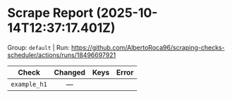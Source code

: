# Scrape Report (2025-10-14T12:37:17.401Z)

Group: `default`  |  Run: https://github.com/AlbertoRoca96/scraping-checks-scheduler/actions/runs/18496697921

| Check | Changed | Keys | Error |
|---|:---:|:--|:--|
| `example_h1` | — |  |  |
